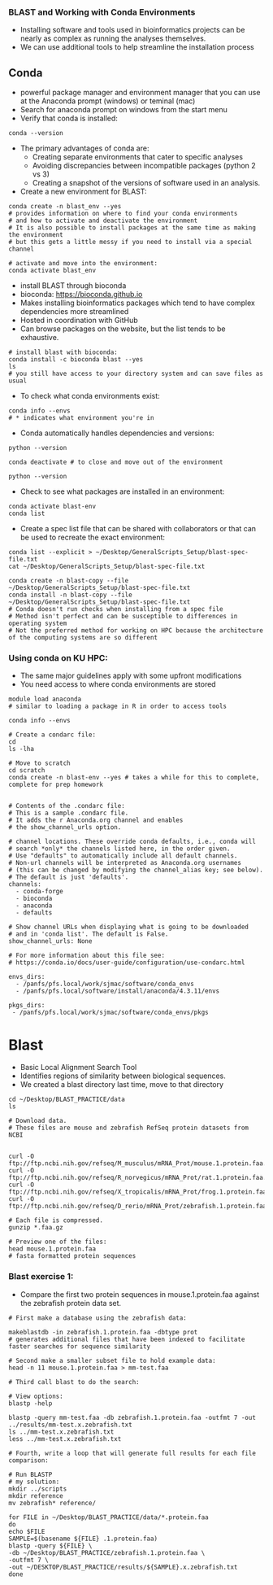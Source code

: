 ### BLAST and Working with Conda Environments
* Installing software and tools used in bioinformatics projects can be nearly as complex as running the analyses themselves.
* We can use additional tools to help streamline the installation process

## Conda
* powerful package manager and environment manager that you can use at the Anaconda prompt (windows) or teminal (mac)
* Search for anaconda prompt on windows from the start menu
* Verify that conda is installed:
```
conda --version
```

* The primary advantages of conda are:
  * Creating separate environments that cater to specific analyses
  * Avoiding discrepancies between incompatible packages (python 2 vs 3)
  * Creating a snapshot of the versions of software used in an analysis.
* Create a new environment for BLAST:
```
conda create -n blast_env --yes
# provides information on where to find your conda environments
# and how to activate and deactivate the environment
# It is also possible to install packages at the same time as making the environment 
# but this gets a little messy if you need to install via a special channel

# activate and move into the environment:
conda activate blast_env
```
* install BLAST through bioconda
* bioconda: https://bioconda.github.io
* Makes installing bioinformatics packages which tend to have complex dependencies more streamlined 
* Hosted in coordination with GitHub 
* Can browse packages on the website, but the list tends to be exhaustive.

```
# install blast with bioconda:
conda install -c bioconda blast --yes
ls
# you still have access to your directory system and can save files as usual
```

* To check what conda environments exist:
```
conda info --envs
# * indicates what environment you're in
```

* Conda automatically handles dependencies and versions:
```
python --version

conda deactivate # to close and move out of the environment

python --version
```

* Check to see what packages are installed in an environment:
```
conda activate blast-env
conda list
```

* Create a spec list file that can be shared with collaborators or that can be used to recreate the exact environment:
```
conda list --explicit > ~/Desktop/GeneralScripts_Setup/blast-spec-file.txt
cat ~/Desktop/GeneralScripts_Setup/blast-spec-file.txt

conda create -n blast-copy --file ~/Desktop/GeneralScripts_Setup/blast-spec-file.txt
conda install -n blast-copy --file ~/Desktop/GeneralScripts_Setup/blast-spec-file.txt
# Conda doesn't run checks when installing from a spec file
# Method isn't perfect and can be susceptible to differences in operating system
# Not the preferred method for working on HPC because the architecture of the computing systems are so different
```

### Using conda on KU HPC:
* The same major guidelines apply with some upfront modifications
* You need access to where conda environments are stored
```
module load anaconda
# similar to loading a package in R in order to access tools

conda info --envs

# Create a condarc file:
cd 
ls -lha

# Move to scratch
cd scratch
conda create -n blast-env --yes # takes a while for this to complete, complete for prep homework


# Contents of the .condarc file:
# This is a sample .condarc file.
# It adds the r Anaconda.org channel and enables
# the show_channel_urls option.

# channel locations. These override conda defaults, i.e., conda will
# search *only* the channels listed here, in the order given.
# Use "defaults" to automatically include all default channels.
# Non-url channels will be interpreted as Anaconda.org usernames
# (this can be changed by modifying the channel_alias key; see below).
# The default is just 'defaults'.
channels:
  - conda-forge
  - bioconda
  - anaconda
  - defaults

# Show channel URLs when displaying what is going to be downloaded
# and in 'conda list'. The default is False.
show_channel_urls: None

# For more information about this file see:
# https://conda.io/docs/user-guide/configuration/use-condarc.html

envs_dirs:
  - /panfs/pfs.local/work/sjmac/software/conda_envs
  - /panfs/pfs.local/software/install/anaconda/4.3.11/envs

pkgs_dirs:
 - /panfs/pfs.local/work/sjmac/software/conda_envs/pkgs
```


# Blast
* Basic Local Alignment Search Tool
* Identifies regions of similarity between biological sequences.
* We created a blast directory last time, move to that directory
```
cd ~/Desktop/BLAST_PRACTICE/data
ls 

# Download data.
# These files are mouse and zebrafish RefSeq protein datasets from NCBI


curl -O ftp://ftp.ncbi.nih.gov/refseq/M_musculus/mRNA_Prot/mouse.1.protein.faa.gz
curl -O ftp://ftp.ncbi.nih.gov/refseq/R_norvegicus/mRNA_Prot/rat.1.protein.faa.gz
curl -O ftp://ftp.ncbi.nih.gov/refseq/X_tropicalis/mRNA_Prot/frog.1.protein.faa.gz
curl -O ftp://ftp.ncbi.nih.gov/refseq/D_rerio/mRNA_Prot/zebrafish.1.protein.faa.gz

# Each file is compressed.
gunzip *.faa.gz

# Preview one of the files:
head mouse.1.protein.faa
# fasta formatted protein sequences

```

### Blast exercise 1:
* Compare the first two protein sequences in mouse.1.protein.faa against the zebrafish protein data set.
```
# First make a database using the zebrafish data:

makeblastdb -in zebrafish.1.protein.faa -dbtype prot
# generates additional files that have been indexed to facilitate faster searches for sequence similarity

# Second make a smaller subset file to hold example data:
head -n 11 mouse.1.protein.faa > mm-test.faa

# Third call blast to do the search:

# View options:
blastp -help

blastp -query mm-test.faa -db zebrafish.1.protein.faa -outfmt 7 -out ../results/mm-test.x.zebrafish.txt
ls ../mm-test.x.zebrafish.txt
less ../mm-test.x.zebrafish.txt

# Fourth, write a loop that will generate full results for each file comparison:

# Run BLASTP
# my solution:
mkdir ../scripts
mkdir reference
mv zebrafish* reference/

for FILE in ~/Desktop/BLAST_PRACTICE/data/*.protein.faa
do 
echo $FILE
SAMPLE=$(basename ${FILE} .1.protein.faa)
blastp -query ${FILE} \
-db ~/Desktop/BLAST_PRACTICE/zebrafish.1.protein.faa \
-outfmt 7 \
-out ~/DESKTOP/BLAST_PRACTICE/results/${SAMPLE}.x.zebrafish.txt
done
